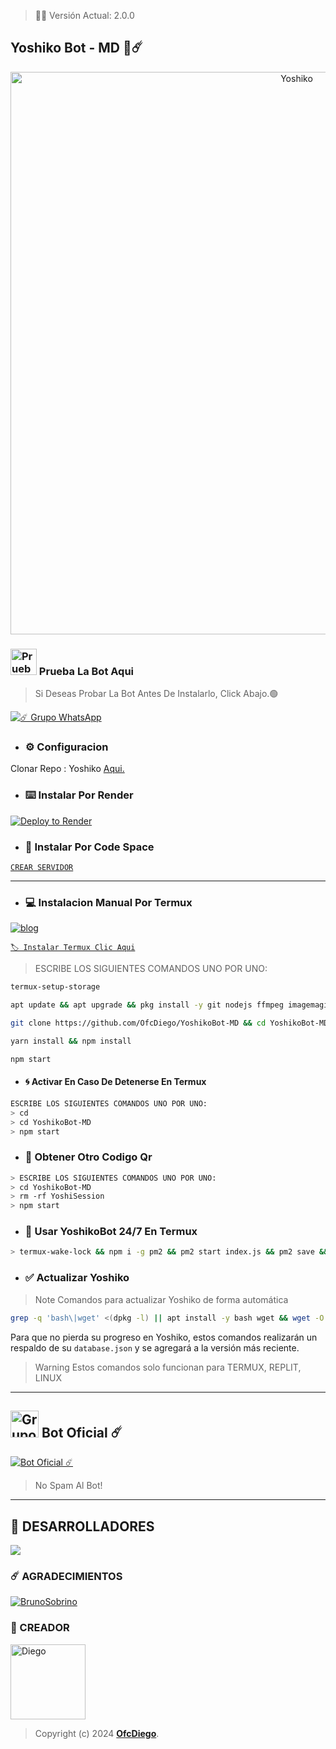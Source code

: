 > 🚀🌸 Versión Actual: 2.0.0

## Yoshiko Bot - MD 🌸☄️

<p align="center">
<img src= "https://telegra.ph/file/7e8fed70cb176dfc1f04e.jpg" alt="Yoshiko" width="900"/>
</p>

### <img src="https://i.pinimg.com/originals/19/80/6e/19806e91932e6054965fc83b85241270.gif" alt="Prueba La Bot Aqui" width="42" height="42"> Prueba La Bot Aqui

> Si Deseas Probar La Bot Antes De Instalarlo, Click Abajo.🟢

<a href="https://chat.whatsapp.com/Em1J2VaglHc1fe26YtBDCS"><img alt="☄️ Grupo WhatsApp" src="https://img.shields.io/badge/Grupo-Yoshiko-FFFF00?style=for-the-badge&logo=whatsapp&logoColor=white"/></a>


- ### ⚙️ Configuracion
 Clonar Repo : Yoshiko [Aqui.](https://github.com/OfcDiego/YoshikoBot-MD/fork)


- ###  ⌨️ Instalar Por Render

[![Deploy to Render](https://render.com/images/deploy-to-render-button.svg)](https://dashboard.render.com/blueprint/new?repo=https%3A%2F%2Fgithub.com%2OfcDiego%YoshikoBot-MD) 

- ### 📱 Instalar Por Code Space

[`CREAR SERVIDOR`](https://github.com/codespaces/new?skip_quickstart=true&machine=basicLinux32gb&repo=738341999&ref=master&geo=UsEast)
***

- ### 💻 Instalacion Manual Por Termux

[![blog](https://img.shields.io/badge/Instalacion-Yoshiko-00FFFF?style=for-the-badge&logo=youtube&logoColor=white)
](https://youtu.be/jeBYMWndUbQ?si=HO2FCASZX5_vOKip)

[`🏷 Instalar Termux Clic Aqui`](https://www.mediafire.com/file/3hsvi3xkpq3a64o/termux_118.apk/file)

> ESCRIBE LOS SIGUIENTES COMANDOS UNO POR UNO:

```bash
termux-setup-storage
```
```bash
apt update && apt upgrade && pkg install -y git nodejs ffmpeg imagemagick yarn
```
```bash
git clone https://github.com/OfcDiego/YoshikoBot-MD && cd YoshikoBot-MD
```
```bash
yarn install && npm install
```
```bash
npm start
```

- #### 🌀 Activar En Caso De Detenerse En Termux
```bash
ESCRIBE LOS SIGUIENTES COMANDOS UNO POR UNO:
> cd 
> cd YoshikoBot-MD
> npm start
```

- ### 🌻 Obtener Otro Codigo Qr 
```bash
> ESCRIBE LOS SIGUIENTES COMANDOS UNO POR UNO:
> cd YoshikoBot-MD
> rm -rf YoshiSession
> npm start
```

- ### 🚀 Usar YoshikoBot 24/7 En Termux 
```bash
> termux-wake-lock && npm i -g pm2 && pm2 start index.js && pm2 save && pm2 logs 
``` 
- ### ✅️ Actualizar Yoshiko
> Note Comandos para actualizar Yoshiko de forma automática
```bash
grep -q 'bash\|wget' <(dpkg -l) || apt install -y bash wget && wget -O - https://raw.githubusercontent.com/OfcDiego/YoshikoBot-MD/master/update.sh | bash
```
Para que no pierda su progreso en Yoshiko, estos comandos realizarán un respaldo de su `database.json` y se agregará a la versión más reciente.

> Warning Estos comandos solo funcionan para TERMUX, REPLIT, LINUX
***

## <img src="https://static.wikia.nocookie.net/nyancat/images/d/d3/Nyan-cat.gif/revision/latest/scale-to-width-down/400?cb=20131231222500&path-prefix=es" alt="Grupo" width="45" height="43"> Bot Oficial ☄️

<a href="https://wa.me/5213511759135?text=!menu"><img alt="Bot Oficial ☄️" src="https://img.shields.io/badge/Bot - Oficial-00FF00?style=for-the-badge&logo=whatsapp&logoColor=white"/></a>

> No Spam Al Bot!
---------

## 🌟 DESARROLLADORES
<a href="https://github.com/OfcDiego/YoshikoBot-MD/graphs/contributors">
<img src="https://contrib.rocks/image?repo=OfcDiego/YoshikoBot-MD" /> 
</a>

### ☄️ AGRADECIMIENTOS
[![BrunoSobrino](https://github.com/BrunoSobrino.png?size=100)](https://github.com/BrunoSobrino) 

### 👑 CREADOR 
<a
href="https://github.com/OfcDiego"><img src="https://github.com/OfcDiego.png" width="120" height="120" alt="Diego"/></a>
> Copyright (c) 2024 **[OfcDiego](https://github.com/OfcDiego/YaemoriBot-MD)**.
